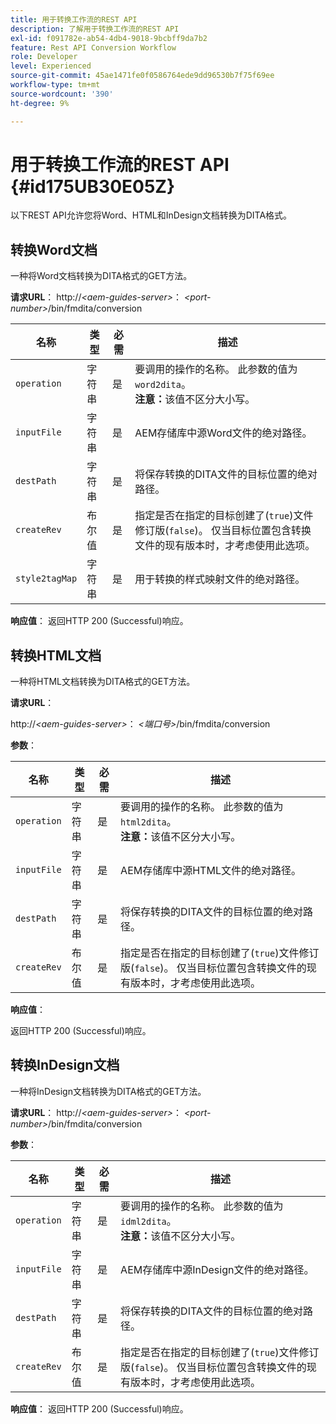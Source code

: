 ```yaml
---
title: 用于转换工作流的REST API
description: 了解用于转换工作流的REST API
exl-id: f091782e-ab54-4db4-9018-9bcbff9da7b2
feature: Rest API Conversion Workflow
role: Developer
level: Experienced
source-git-commit: 45ae1471fe0f0586764ede9dd96530b7f75f69ee
workflow-type: tm+mt
source-wordcount: '390'
ht-degree: 9%

---
```


# 用于转换工作流的REST API {#id175UB30E05Z}

以下REST API允许您将Word、HTML和InDesign文档转换为DITA格式。

## 转换Word文档

一种将Word文档转换为DITA格式的GET方法。

**请求URL**：
http://*&lt;aem-guides-server\>*： *&lt;port-number\>*/bin/fmdita/conversion

| 名称 | 类型 | 必需 | 描述 |
|----|----|--------|-----------|
| ``operation`` | 字符串 | 是 | 要调用的操作的名称。 此参数的值为``word2dita``。<br> **注意：**&#x200B;该值不区分大小写。 |
| `inputFile` | 字符串 | 是 | AEM存储库中源Word文件的绝对路径。 |
| `destPath` | 字符串 | 是 | 将保存转换的DITA文件的目标位置的绝对路径。 |
| `createRev` | 布尔值 | 是 | 指定是否在指定的目标创建了\(`true`\)文件修订版\(`false`\)。 仅当目标位置包含转换文件的现有版本时，才考虑使用此选项。 |
| `style2tagMap` | 字符串 | 是 | 用于转换的样式映射文件的绝对路径。 |

**响应值**：
返回HTTP 200 \(Successful\)响应。

## 转换HTML文档

一种将HTML文档转换为DITA格式的GET方法。

**请求URL**：

http://*&lt;aem-guides-server\>*： *&lt;端口号\>*/bin/fmdita/conversion

**参数**：

| 名称 | 类型 | 必需 | 描述 |
|----|----|--------|-----------|
| `operation` | 字符串 | 是 | 要调用的操作的名称。 此参数的值为``html2dita``。<br> **注意：**&#x200B;该值不区分大小写。 |
| `inputFile` | 字符串 | 是 | AEM存储库中源HTML文件的绝对路径。 |
| `destPath` | 字符串 | 是 | 将保存转换的DITA文件的目标位置的绝对路径。 |
| `createRev` | 布尔值 | 是 | 指定是否在指定的目标创建了\(`true`\)文件修订版\(`false`\)。 仅当目标位置包含转换文件的现有版本时，才考虑使用此选项。 |

**响应值**：

返回HTTP 200 \(Successful\)响应。

## 转换InDesign文档

一种将InDesign文档转换为DITA格式的GET方法。

**请求URL**：
http://*&lt;aem-guides-server\>*： *&lt;port-number\>*/bin/fmdita/conversion

**参数**：

| 名称 | 类型 | 必需 | 描述 |
|----|----|--------|-----------|
| ``operation`` | 字符串 | 是 | 要调用的操作的名称。 此参数的值为``idml2dita``。<br> **注意：**&#x200B;该值不区分大小写。 |
| `inputFile` | 字符串 | 是 | AEM存储库中源InDesign文件的绝对路径。 |
| `destPath` | 字符串 | 是 | 将保存转换的DITA文件的目标位置的绝对路径。 |
| `createRev` | 布尔值 | 是 | 指定是否在指定的目标创建了\(`true`\)文件修订版\(`false`\)。 仅当目标位置包含转换文件的现有版本时，才考虑使用此选项。 |

**响应值**：
返回HTTP 200 \(Successful\)响应。
